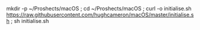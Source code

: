 mkdir -p ~/Proshects/macOS ; cd ~/Proshects/macOS ; curl -o initialise.sh https://raw.githubusercontent.com/hughcameron/macOS/master/initialise.sh ; sh initialise.sh
